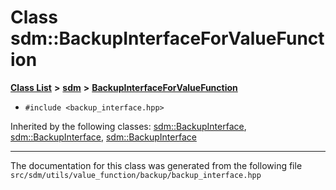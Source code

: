 
# Class sdm::BackupInterfaceForValueFunction

<link rel="stylesheet" href="https://cdnjs.cloudflare.com/ajax/libs/KaTeX/0.5.1/katex.min.css">
<link rel="stylesheet" href="https://cdn.jsdelivr.net/github-markdown-css/2.2.1/github-markdown.css"/>



[**Class List**](annotated.md) **>** [**sdm**](namespacesdm.md) **>** [**BackupInterfaceForValueFunction**](classsdm_1_1BackupInterfaceForValueFunction.md)





* `#include <backup_interface.hpp>`





Inherited by the following classes: [sdm::BackupInterface](classsdm_1_1BackupInterface.md),  [sdm::BackupInterface](classsdm_1_1BackupInterface.md),  [sdm::BackupInterface](classsdm_1_1BackupInterface.md)



















------------------------------
The documentation for this class was generated from the following file `src/sdm/utils/value_function/backup/backup_interface.hpp`